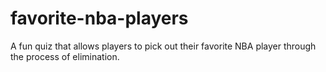 # favorite-nba-players
A fun quiz that allows players to pick out their favorite NBA player through the process of elimination.

